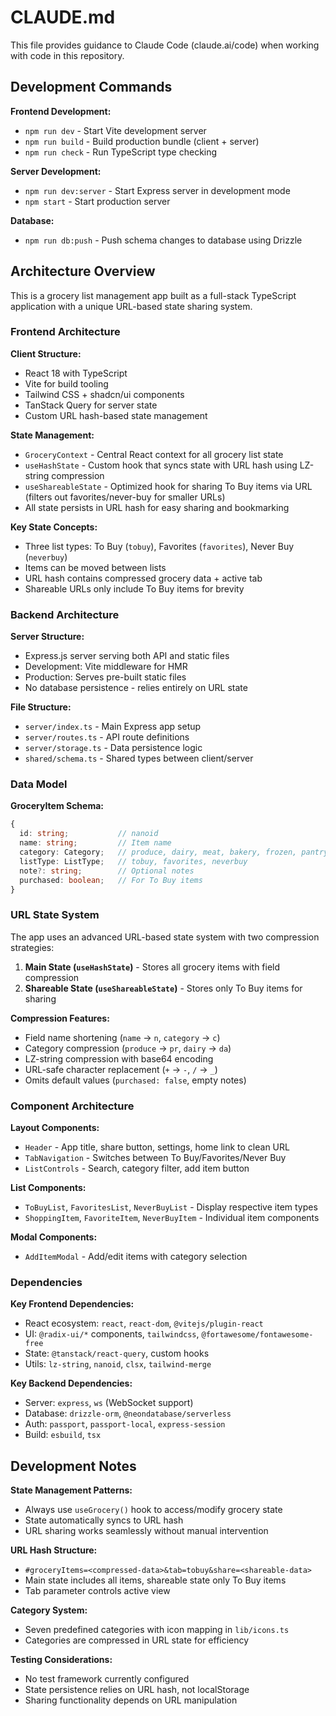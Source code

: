 # CLAUDE.md

This file provides guidance to Claude Code (claude.ai/code) when working with code in this repository.

## Development Commands

**Frontend Development:**
- `npm run dev` - Start Vite development server
- `npm run build` - Build production bundle (client + server)
- `npm run check` - Run TypeScript type checking

**Server Development:**
- `npm run dev:server` - Start Express server in development mode
- `npm start` - Start production server

**Database:**
- `npm run db:push` - Push schema changes to database using Drizzle

## Architecture Overview

This is a grocery list management app built as a full-stack TypeScript application with a unique URL-based state sharing system.

### Frontend Architecture

**Client Structure:**
- React 18 with TypeScript
- Vite for build tooling
- Tailwind CSS + shadcn/ui components
- TanStack Query for server state
- Custom URL hash-based state management

**State Management:**
- `GroceryContext` - Central React context for all grocery list state
- `useHashState` - Custom hook that syncs state with URL hash using LZ-string compression
- `useShareableState` - Optimized hook for sharing To Buy items via URL (filters out favorites/never-buy for smaller URLs)
- All state persists in URL hash for easy sharing and bookmarking

**Key State Concepts:**
- Three list types: To Buy (`tobuy`), Favorites (`favorites`), Never Buy (`neverbuy`)
- Items can be moved between lists
- URL hash contains compressed grocery data + active tab
- Shareable URLs only include To Buy items for brevity

### Backend Architecture

**Server Structure:**
- Express.js server serving both API and static files
- Development: Vite middleware for HMR
- Production: Serves pre-built static files
- No database persistence - relies entirely on URL state

**File Structure:**
- `server/index.ts` - Main Express app setup
- `server/routes.ts` - API route definitions
- `server/storage.ts` - Data persistence logic
- `shared/schema.ts` - Shared types between client/server

### Data Model

**GroceryItem Schema:**
```typescript
{
  id: string;           // nanoid
  name: string;         // Item name
  category: Category;   // produce, dairy, meat, bakery, frozen, pantry, household
  listType: ListType;   // tobuy, favorites, neverbuy
  note?: string;        // Optional notes
  purchased: boolean;   // For To Buy items
}
```

### URL State System

The app uses an advanced URL-based state system with two compression strategies:

1. **Main State (`useHashState`)** - Stores all grocery items with field compression
2. **Shareable State (`useShareableState`)** - Stores only To Buy items for sharing

**Compression Features:**
- Field name shortening (`name` → `n`, `category` → `c`)
- Category compression (`produce` → `pr`, `dairy` → `da`)
- LZ-string compression with base64 encoding
- URL-safe character replacement (`+` → `-`, `/` → `_`)
- Omits default values (`purchased: false`, empty notes)

### Component Architecture

**Layout Components:**
- `Header` - App title, share button, settings, home link to clean URL
- `TabNavigation` - Switches between To Buy/Favorites/Never Buy
- `ListControls` - Search, category filter, add item button

**List Components:**
- `ToBuyList`, `FavoritesList`, `NeverBuyList` - Display respective item types
- `ShoppingItem`, `FavoriteItem`, `NeverBuyItem` - Individual item components

**Modal Components:**
- `AddItemModal` - Add/edit items with category selection

### Dependencies

**Key Frontend Dependencies:**
- React ecosystem: `react`, `react-dom`, `@vitejs/plugin-react`
- UI: `@radix-ui/*` components, `tailwindcss`, `@fortawesome/fontawesome-free`
- State: `@tanstack/react-query`, custom hooks
- Utils: `lz-string`, `nanoid`, `clsx`, `tailwind-merge`

**Key Backend Dependencies:**
- Server: `express`, `ws` (WebSocket support)
- Database: `drizzle-orm`, `@neondatabase/serverless`
- Auth: `passport`, `passport-local`, `express-session`
- Build: `esbuild`, `tsx`

## Development Notes

**State Management Patterns:**
- Always use `useGrocery()` hook to access/modify grocery state
- State automatically syncs to URL hash
- URL sharing works seamlessly without manual intervention

**URL Hash Structure:**
- `#groceryItems=<compressed-data>&tab=tobuy&share=<shareable-data>`
- Main state includes all items, shareable state only To Buy items
- Tab parameter controls active view

**Category System:**
- Seven predefined categories with icon mapping in `lib/icons.ts`
- Categories are compressed in URL state for efficiency

**Testing Considerations:**
- No test framework currently configured
- State persistence relies on URL hash, not localStorage
- Sharing functionality depends on URL manipulation